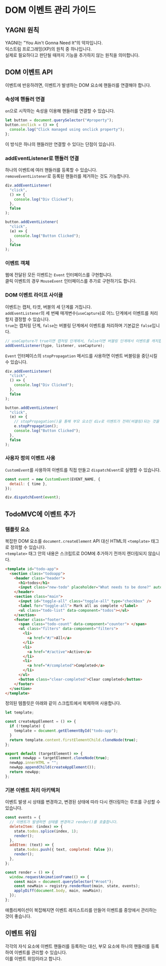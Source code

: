 # DOM 이벤트 관리 가이드

## YAGNI 원칙

YAGNI는 "You Ain't Gonna Need It"의 약자입니다.  
익스트림 프로그래밍(XP)의 원칙 중 하나입니다.  
실제로 필요하다고 판단될 때까지 기능을 추가하지 않는 원칙을 의미합니다.  

## DOM 이벤트 API

이벤트에 반응하려면, 이벤트가 발생하는 DOM 요소에 핸들러를 연결해야 합니다.  

### 속성에 핸들러 연결

`on`으로 시작하는 속성을 이용해 핸들러를 연결할 수 있습니다.  

```javascript
let button = document.querySelector("#property");
button.onclick = () => {
  console.log("Click managed using onclick property");
};
```

이 방식은 하나의 핸들러만 연결할 수 있다는 단점이 있습니다.  

### addEventListener로 핸들러 연결

하나의 이벤트에 여러 핸들러를 등록할 수 있습니다.  
`removeEventListener`로 등록된 핸들러를 제거하는 것도 가능합니다.  

```javascript
div.addEventListener(
  "click",
  () => {
    console.log("Div Clicked");
  },
  false
);

button.addEventListener(
  "click",
  (e) => {
    console.log("Button Clicked");
  },
  false
);
```

### 이벤트 객체

웹에 전달된 모든 이벤트는 `Event` 인터페이스를 구현합니다.  
클릭 이벤트의 경우 `MouseEvent` 인터페이스를 추가로 구현하기도 합니다.  

### DOM 이벤트 라이프 사이클

이벤트는 캡처, 타겟, 버블의 세 단계를 거칩니다.  
`addEventListener`의 세 번째 매개변수(`useCapture`)로 어느 단계에서 이벤트를 처리할지 결정할 수 있습니다.  
`true`는 캡처링 단계, `false`는 버블링 단계에서 이벤트를 처리하며 기본값은 `false`입니다.  

```javascript
// useCapture가 true이면 캡처링 단계에서, false이면 버블링 단계에서 이벤트를 캐치합니다.
addEventListener(type, listener, useCapture);
```

`Event` 인터페이스의 `stopPropagation` 메서드를 사용하면 이벤트 버블링을 중단시킬 수 있습니다.  

```javascript
div.addEventListener(
  "click",
  () => {
    console.log("Div Clicked");
  },
  false
);

button.addEventListener(
  "click",
  (e) => {
    // stopPropagation()을 통해 부모 요소인 div로 이벤트가 전파(버블링)되는 것을 막습니다.
    e.stopPropagation();
    console.log("Button Clicked");
  },
  false
);
```

### 사용자 정의 이벤트 사용

`CustomEvent`를 사용하여 이벤트를 직접 만들고 `dispatchEvent`로 실행할 수 있습니다.  

```javascript
const event = new CustomEvent(EVENT_NAME, {
  detail: { time },
});

div.dispatchEvent(event);
```

## TodoMVC에 이벤트 추가

### 템플릿 요소

복잡한 DOM 요소를 `document.createElement` API 대신 HTML의 `<template>` 태그로 정의할 수 있습니다.  
`<template>` 태그 안의 내용은 스크립트로 DOM에 추가하기 전까지 렌더링되지 않습니다.  

```html
<template id="todo-app">
  <section class="todoapp">
    <header class="header">
      <h1>todos</h1>
      <input class="new-todo" placeholder="What needs to be done?" autofocus />
    </header>
    <section class="main">
      <input id="toggle-all" class="toggle-all" type="checkbox" />
      <label for="toggle-all"> Mark all as complete </label>
      <ul class="todo-list" data-component="todos"></ul>
    </section>
    <footer class="footer">
      <span class="todo-count" data-component="counter"> </span>
      <ul class="filters" data-component="filters">
        <li>
          <a href="#/">All</a>
        </li>
        <li>
          <a href="#/active">Active</a>
        </li>
        <li>
          <a href="#/completed">Completed</a>
        </li>
      </ul>
      <button class="clear-completed">Clear completed</button>
    </footer>
  </section>
</template>
```

정의된 템플릿은 아래와 같이 스크립트에서 복제하여 사용합니다.  

```javascript
let template;

const createAppElement = () => {
  if (!template) {
    template = document.getElementById("todo-app");
  }
  return template.content.firstElementChild.cloneNode(true);
};

export default (targetElement) => {
  const newApp = targetElement.cloneNode(true);
  newApp.innerHTML = "";
  newApp.appendChild(createAppElement());
  return newApp;
};
```

### 기본 이벤트 처리 아키텍처

이벤트 발생 시 상태를 변경하고, 변경된 상태에 따라 다시 렌더링하는 루프를 구성할 수 있습니다.  

```javascript
const events = {
  // 이벤트가 발생하면 상태를 변경하고 render()를 호출합니다.
  deleteItem: (index) => {
    state.todos.splice(index, 1);
    render();
  },
  addItem: (text) => {
    state.todos.push({ text, completed: false });
    render();
  },
};

const render = () => {
  window.requestAnimationFrame(() => {
    const main = document.querySelector("#root");
    const newMain = registry.renderRoot(main, state, events);
    applyDiff(document.body, main, newMain);
  });
};
```

애플리케이션이 복잡해지면 이벤트 레지스트리를 만들어 이벤트를 중앙에서 관리하는 것이 좋습니다.  

## 이벤트 위임

각각의 자식 요소에 이벤트 핸들러를 등록하는 대신, 부모 요소에 하나의 핸들러를 등록하여 이벤트를 관리할 수 있습니다.  
이를 이벤트 위임이라고 합니다.  

